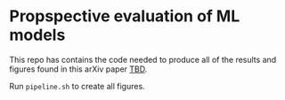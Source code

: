 # Propspective evaluation of ML models

This repo has contains the code needed to produce all of the results and figures found in this arXiv paper [TBD](). 

Run `pipeline.sh` to create all figures.
